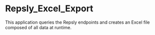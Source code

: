 # Repsly_Excel_Export
This application queries the Repsly endpoints and creates an Excel file composed of all data at runtime. 
